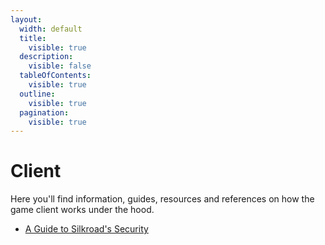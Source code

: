 ```yaml
---
layout:
  width: default
  title:
    visible: true
  description:
    visible: false
  tableOfContents:
    visible: true
  outline:
    visible: true
  pagination:
    visible: true
---
```


# Client

Here you'll find information, guides, resources and references on how the game client works under the hood.

* [A Guide to Silkroad's Security](a-guide-to-silkroads-security.md)
